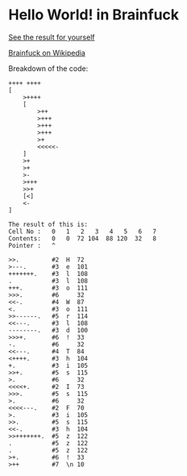 # Hello World! in Brainfuck

[See the result for yourself](https://copy.sh/brainfuck/?file=https://raw.githubusercontent.com/Fishezzz/Brainfuck_Hello-World/master/hello-world.b)

[Brainfuck on Wikipedia](https://en.wikipedia.org/wiki/Brainfuck)

Breakdown of the code:

```
++++ ++++
[
    >++++
    [
        >++
        >+++
        >+++
        >+++
        >+
        <<<<<-
    ]
    >+
    >+
    >-
    >+++
    >>+
    [<]
    <-
]

The result of this is:
Cell No :   0   1   2   3   4   5   6   7
Contents:   0   0  72 104  88 120  32   8
Pointer :   ^
 
>>.         #2  H  72
>---.       #3  e  101
+++++++.    #3  l  108
.           #3  l  108
+++.        #3  o  111
>>>.        #6     32
<<-.        #4  W  87
<.          #3  o  111
>>------.   #5  r  114
<<---.      #3  l  108
--------.   #3  d  100
>>>+.       #6  !  33
-.          #6     32
<<---.      #4  T  84
<++++.      #3  h  104
+.          #3  i  105
>>+.        #5  s  115
>.          #6     32
<<<<+.      #2  I  73
>>>.        #5  s  115
>.          #6     32
<<<<---.    #2  F  70
>.          #3  i  105
>>.         #5  s  115
<<-.        #3  h  104
>>+++++++.  #5  z  122
.           #5  z  122
.           #5  z  122
>+.         #6  !  33
>++         #7  \n 10
```
